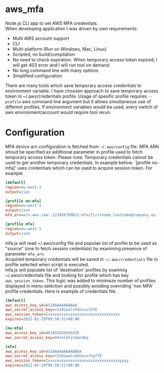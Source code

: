 # aws_mfa
Node.js CLI app to set AWS MFA credentials.  
When developing application I was driven by own requirements:
- Multi AWS account support
- CLI
- Multi-platform (Run on Windows, Mac, Linux)
- Scripted, no build/compilation
- No need to check expiration. When temporary access token expired, I will get 403 error and I will run tool on demand
- No long command line with many options
- Simplified configuration

There are many tools which save temporary access credentials to environment variable. I have choosen approach to save temporary access token in ~/.aws/credentials profile. Usage of spesific profile requires `--profile` aws command line argument but it allows simultaneous use of different profiles. If environment variables would be used, every switch of aws environment/account would require tool rerun.

# Configuration
MFA device arn configuration is fetched from `~/.aws/config` file.
MFA ARN shoud be specified as additional parameter in profile used to fetch temporary access token. Please note: Temporary credentials cannot be used to get another temporary credentials. In example bellow. `[profile no-mfa]' uses credentials which can be used to acquire session token.
For example
```ini
[default]
region=eu-west-1
output=json

[profile no-mfa]
region=eu-west-1
output=json
mfa_arn=arn:aws:iam::123456789012:mfa/firstname.lastname@company.eu

[profile mfa]
region=eu-west-1
output=json
```

mfa.js will read ~/.aws/config file and populae list of profile to be used as "source" (one to fetch session cedentials) by examining presence of parameter `mfa_arn`.  
Acquired temporary credentials will be saved in `~/.aws/credentials` file in profile selected when script is executed.  
mfa.js will populate list of 'destination' profiles by examinig ~/.aws/credentials file and looking for profile which has key `aws_session_token`. This logic was added to minimaze number of profiles displayed in menu selection and possibly avoiding overriding 'non MFA' profile credentials. Here is example of credentials file.
```ini
[default]
aws_access_key_id=ASIAAAAAAAAAAA
aws_secret_access_key=+Ix0zwalvhkhxvxlhYE
aws_session_token=Ixxxxxxxxxxxxxxxxxxxxxxxxxxxxxxxx
expires=2022-02-29T09:50:51+00:00

[no-mfa]
aws_access_key_id=AKIAXXXXXXXXXSE
aws_secret_access_key=O4+nlkhjYomn3bq

[mfa]
aws_access_key_id=ASIAAAAAAAAABBAA
aws_secret_access_key=+Ix0zwalvhkhxvxlhgfYE
aws_session_token=Ixxxxxxxxxxxxxxxxxxxxxxxxxxxxxxxxyyyy
expires=2022-05-29T09:50:51+00:00
```
